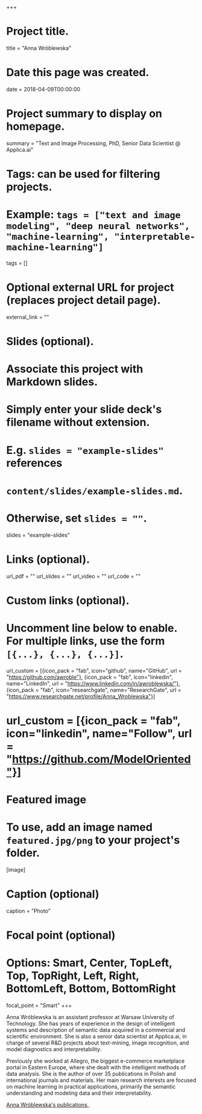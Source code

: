 +++
# Project title.
title = "Anna Wróblewska"

# Date this page was created.
date = 2018-04-09T00:00:00

# Project summary to display on homepage.
summary = "Text and Image Processing, PhD, Senior Data Scientist @ Applica.ai"

# Tags: can be used for filtering projects.
# Example: `tags = ["text and image modeling", "deep neural networks", "machine-learning", "interpretable-machine-learning"]`
tags = []

# Optional external URL for project (replaces project detail page).
external_link = ""

# Slides (optional).
#   Associate this project with Markdown slides.
#   Simply enter your slide deck's filename without extension.
#   E.g. `slides = "example-slides"` references 
#   `content/slides/example-slides.md`.
#   Otherwise, set `slides = ""`.
slides = "example-slides"

# Links (optional).
url_pdf = ""
url_slides = ""
url_video = ""
url_code = ""

# Custom links (optional).
#   Uncomment line below to enable. For multiple links, use the form `[{...}, {...}, {...}]`.
url_custom = [{icon_pack = "fab", icon="github", name="GitHub", url = "https://github.com/awroble"},
              {icon_pack = "fab", icon="linkedin", name="LinkedIn", url = "https://www.linkedin.com/in/awroblewska/"},
              {icon_pack = "fab", icon="researchgate", name="ResearchGate", url = "https://www.researchgate.net/profile/Anna_Wroblewska"}]
# url_custom = [{icon_pack = "fab", icon="linkedin", name="Follow", url = "https://github.com/ModelOriented"}]

# Featured image
# To use, add an image named `featured.jpg/png` to your project's folder. 
[image]
  # Caption (optional)
  caption = "Photo"
  
  # Focal point (optional)
  # Options: Smart, Center, TopLeft, Top, TopRight, Left, Right, BottomLeft, Bottom, BottomRight
  focal_point = "Smart"
+++

Anna Wróblewska is an assistant professor at Warsaw University of Technology. She has years of experience in the design of intelligent systems and description of semantic data acquired in a commercial and scientific environment. She is also a senior data scientist at Applica.ai, in charge of several R\&D projects about text-mining, image recognition, and model diagnostics and interpretability.

Previously she worked at Allegro, the biggest e-commerce marketplace portal in Eastern Europe, where she dealt with the intelligent methods of data analysis. She is the author of over 35 publications in Polish and international journals and materials. Her main research interests are focused on machine learning in practical applications, primarily the semantic understanding and modeling data and their interpretability.

<a href="/mi2-warsaw.github.io/authors/anna-wroblewska">Anna Wróblewska's publications </a>.
